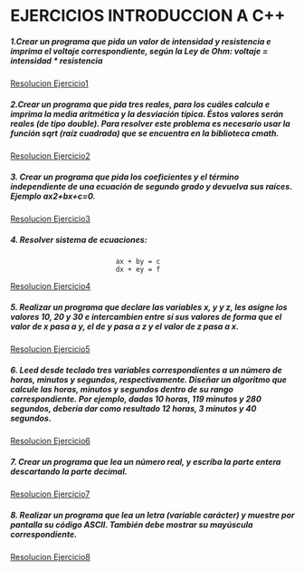 # EJERCICIOS INTRODUCCION A C++

##### 1.Crear un programa que pida un valor de intensidad y resistencia e imprima el voltaje correspondiente, según la Ley de Ohm: voltaje = intensidad * resistencia

[Resolucion Ejercicio1](https://github.com/JArandaIzquierdo/FundamentosDeProgramacion/blob/master/Practicas/Practica1/Ejercicio1.cpp)

##### 2.Crear un programa que pida tres reales, para los cuáles calcula e imprima la media aritmética y la desviación típica. Éstos valores serán reales (de tipo double). Para resolver este problema es necesario usar la función sqrt (raíz cuadrada) que se encuentra en la biblioteca cmath.

[Resolucion Ejercicio2](https://github.com/JArandaIzquierdo/FundamentosDeProgramacion/blob/master/Practicas/Practica1/Ejercicio2.cpp)

##### 3. Crear un programa que pida los coeficientes y el término independiente de una ecuación de segundo grado y devuelva sus raíces. Ejemplo ax2+bx+c=0.

[Resolucion Ejercicio3](https://github.com/JArandaIzquierdo/FundamentosDeProgramacion/blob/master/Practicas/Practica1/Ejercicio3.cpp)

##### 4. Resolver sistema de ecuaciones:
                              ax + by = c
                              dx + ey = f

[Resolucion Ejercicio4](https://github.com/JArandaIzquierdo/FundamentosDeProgramacion/blob/master/Practicas/Practica1/Ejercicio4.cpp)


##### 5. Realizar un programa que declare las variables x, y y z, les asigne los valores 10, 20 y 30 e intercambien entre sí sus valores de forma que el valor de x pasa a y, el de y pasa a z y el valor de z pasa a x.

[Resolucion Ejercicio5](https://github.com/JArandaIzquierdo/FundamentosDeProgramacion/blob/master/Practicas/Practica1/Ejercicio5.cpp)

##### 6. Leed desde teclado tres variables correspondientes a un número de horas, minutos y segundos, respectivamente. Diseñar un algoritmo que calcule las horas, minutos y segundos dentro de su rango correspondiente. Por ejemplo, dadas 10 horas, 119 minutos y 280 segundos, debería dar como resultado 12 horas, 3 minutos y 40 segundos.

[Resolucion Ejercicio6](https://github.com/JArandaIzquierdo/FundamentosDeProgramacion/blob/master/Practicas/Practica1/Ejercicio6.cpp)

##### 7. Crear un programa que lea un número real, y escriba la parte entera descartando la parte decimal.

[Resolucion Ejercicio7](https://github.com/JArandaIzquierdo/FundamentosDeProgramacion/blob/master/Practicas/Practica1/Ejercicio7.cpp)

##### 8. Realizar un programa que lea un letra (variable carácter) y muestre por pantalla su código ASCII. También debe mostrar su mayúscula correspondiente.

[Resolucion Ejercicio8](https://github.com/JArandaIzquierdo/FundamentosDeProgramacion/blob/master/Practicas/Practica1/Ejercicio8.cpp)
